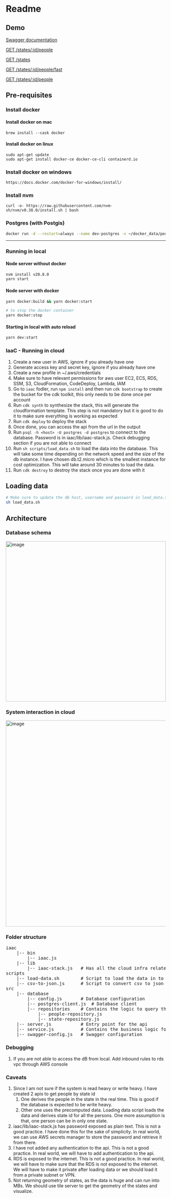 # Readme

## Demo
[Swagger documentation](http://iaacs-popul-j05rxoib8kz5-1471534576.ap-south-1.elb.amazonaws.com/api-docs)

[GET /states/:id/people](http://iaacs-popul-j05rxoib8kz5-1471534576.ap-south-1.elb.amazonaws.com/states/1/people)

[GET /states](http://iaacs-popul-j05rxoib8kz5-1471534576.ap-south-1.elb.amazonaws.com/states)

[GET /states/:id/people/fast](http://iaacs-popul-j05rxoib8kz5-1471534576.ap-south-1.elb.amazonaws.com/states/1/people/fast)

[GET /states/:id/people](http://iaacs-popul-j05rxoib8kz5-1471534576.ap-south-1.elb.amazonaws.com/states/6/people)



## Pre-requisites

### Install docker

#### Install docker on mac

```
brew install --cask docker
```

#### Install docker on linux

```
sudo apt-get update
sudo apt-get install docker-ce docker-ce-cli containerd.io
```

### Install docker on windows

```
https://docs.docker.com/docker-for-windows/install/
```

### Install nvm


```
curl -o- https://raw.githubusercontent.com/nvm-sh/nvm/v0.38.0/install.sh | bash
```

### Postgres (with Postgis)

```bash
docker run -d --restart=always --name dev-postgres -v ~/docker_data/postgres:/var/lib/postgresql/data -e POSTGRES_USER=postgres -e POSTGRES_PASSWORD=postgres -e POSTGRES_DB=test -d -p 5432:5432 postgis/postgis:14-3.3
```


---


### Running in local


#### Node server without docker
```bash
nvm install v20.8.0
yarn start
```

#### Node server with docker

```bash
yarn docker:build && yarn docker:start

# to stop the docker container
yarn docker:stop
```

#### Starting in local with auto reload

```bash
yarn dev:start
```


### IaaC - Running in cloud

1. Create a new user in AWS, ignore if you already have one
2. Generate access key and secret key, ignore if you already have one
3. Create a new profile in ~/.aws/credentials
4. Make sure to have relevant permissions for aws user
    EC2, ECS, RDS, SSM, S3, CloudFormation, CodeDeploy, Lambda, IAM
5. Go to `iaac` fodler, run `npm install` and then run `cdk bootstrap` to create the bucket for the cdk toolkit, this only needs to be done once per account
6. Run `cdk synth` to synthesize the stack, this will generate the cloudformation template. This step is not mandatory but it is good to do it to make sure everything is working as expected
7. Run `cdk deploy` to deploy the stack
8. Once done, you can access the api from the url in the output
9. Run `psql -h <host> -U postgres -d postgres` to connect to the database. Password is in iaac/lib/iaac-stack.js. Check debugging section if you are not able to connect
10. Run `sh scripts/load_data.sh` to load the data into the database. This will take some time depending on the network speed and the size of the db instance. I have chosen db.t2.micro which is the smallest instance for cost optimization. This will take around 30 minutes to load the data.
10. Run `cdk destroy` to destroy the stack once you are done with it

## Loading data

```bash
# Make sure to update the db host, username and password in load_data.sh
sh load_data.sh
```

## Architecture

### Database schema

<img width="504" alt="image" src="https://github.com/shashikiran797/population-tilt/assets/16119169/6e02ab65-8bce-41ab-bed0-55f9322ff96c">


### System interaction in cloud

<img width="648" alt="image" src="https://github.com/shashikiran797/population-tilt/assets/16119169/0e8a9d40-b9e2-4481-8e5a-ea742143c5a2">


### Folder structure

<pre>
iaac
    |-- bin
        |-- iaac.js
    |-- lib
        |-- iaac-stack.js   # Has all the cloud infra related code
scripts
    |-- load-data.sh        # Script to load the data in to the database
    |-- csv-to-json.js      # Script to convert csv to json
src
    |-- database
        |-- config.js       # Database configuration
        |-- postgres-client.js  # Database client
        |-- repositories    # Contains the logic to query the data for each table
            |-- people-repository.js
            |-- state-repository.js
    |-- server.js           # Entry point for the api
    |-- service.js          # Contains the business logic for the api
    |-- swagger-config.js   # Swagger configuration
</pre>

### Debugging

1. If you are not able to access the dB from local. Add inbound rules to rds vpc through AWS console


### Caveats

1. Since I am not sure if the system is read heavy or write heavy. I have created 2 apis to get people by state id
    1. One derives the people in the state in the real time. This is good if the database is expected to be write heavy.
    2. Other one uses the precomputed data. Loading data script loads the data and derives state id for all the persons. One more assumption is that, one person can be in only one state.
2. iaac/lib/iaac-stack.js has password exposed as plain text. This is not a good practice. I have done this for the sake of simplicity. In real world, we can use AWS secrets manager to store the password and retrieve it from there.
3. I have not added any authentication to the api. This is not a good practice. In real world, we will have to add authentication to the api.
4. RDS is exposed to the internet. This is not a good practice. In real world, we will have to make sure that the RDS is not exposed to the internet. We will have to make it private after loading data or we should load it from a private subnet or VPN.
5. Not returning geometry of states, as the data is huge and can run into MBs. We should use tile server to get the geometry of the states and visualize.
